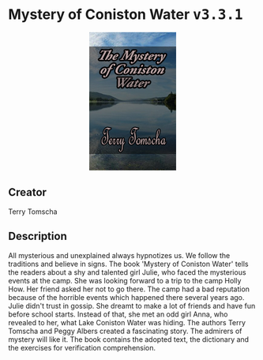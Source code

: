 
# Mystery of Coniston Water <kbd>v3.3.1</kbd>

<center>
  <img src="./cover-1024.jpg"/>
</center>

## Creator
Terry Tomscha

## Description
All mysterious and unexplained always hypnotizes us. We follow the traditions and believe in signs. The book 'Mystery of Coniston Water' tells the readers about a shy and talented girl Julie, who faced the mysterious events at the camp. She was looking forward to a trip to the camp Holly How. Her friend asked her not to go there. The camp had a bad reputation because of the horrible events which happened there several years ago. Julie didn't trust in gossip. She dreamt to make a lot of friends and have fun before school starts. Instead of that, she met an odd girl Anna, who revealed to her, what Lake Coniston Water was hiding. The authors Terry Tomscha and Peggy Albers created a fascinating story. The admirers of mystery will like it. The book contains the adopted text, the dictionary and the exercises for verification comprehension.
